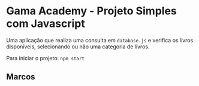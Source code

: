 # Gama Academy - Projeto Simples com Javascript 

Uma aplicação que realiza uma consulta em `database.js` e verifica os livros disponíveis, selecionando ou não uma categoria de livros.

Para iniciar o projeto:
`npm start`



## Marcos 
